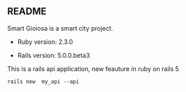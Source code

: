 ## README

Smart Gioiosa is a smart city project.

* Ruby version: 2.3.0

* Rails version: 5.0.0.beta3

This is a rails api application, new feauture in ruby on rails 5 

```console
rails new  my_api --api
```


